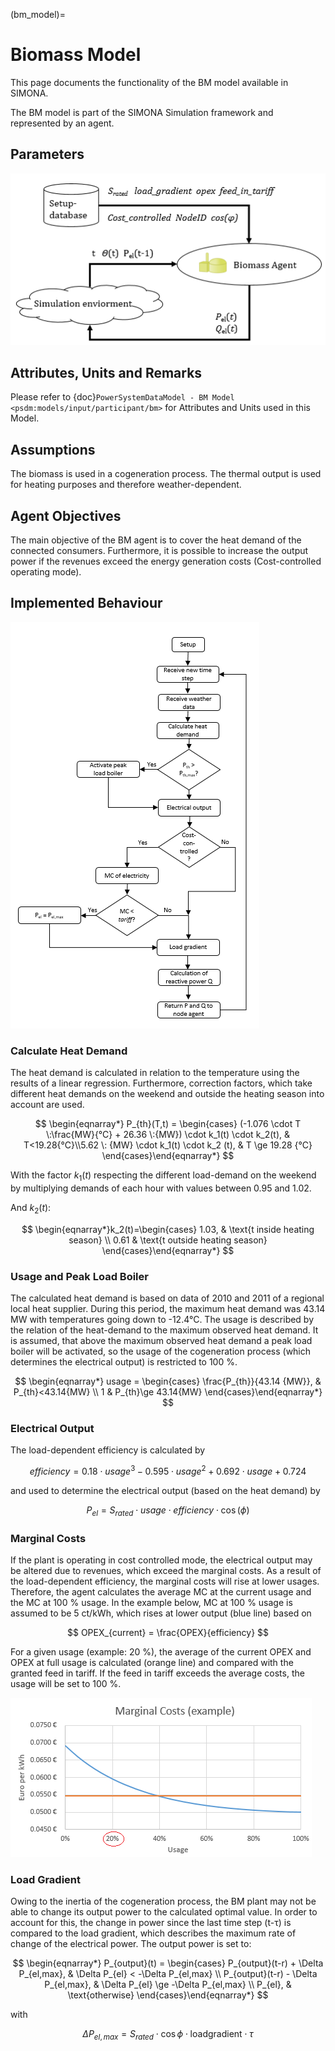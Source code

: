 (bm_model)=
# Biomass Model

This page documents the functionality of the BM model available in SIMONA.

The BM model is part of the SIMONA Simulation framework and represented by an agent.

## Parameters

![](../_static/figures/models/bm_model/bm_parameters.png)

## Attributes, Units and Remarks

Please refer to {doc}`PowerSystemDataModel - BM Model <psdm:models/input/participant/bm>` for Attributes and Units used in this Model.

## Assumptions
The biomass is used in a cogeneration process. The thermal output is used for heating purposes and therefore weather-dependent.

## Agent Objectives
The main objective of the BM agent is to cover the heat demand of the connected consumers. Furthermore, it is possible to increase the output power if the revenues exceed the energy generation costs (Cost-controlled operating mode).

## Implemented Behaviour

![](../_static/figures/models/bm_model/bm_behaviour.png)

### Calculate Heat Demand
The heat demand is calculated in relation to the temperature using the results of a linear regression. Furthermore, correction factors, which take different heat demands on the weekend and outside the heating season into account are used.

$$
\begin{eqnarray*} P_{th}(T,t) = \begin{cases}
(-1.076 \cdot T \:\frac{MW}{°C} + 26.36 \:{MW}) \cdot k_1(t) \cdot k_2(t), & T<19.28{°C}\\5.62 \: {MW} \cdot k_1(t) \cdot k_2 (t), & T \ge 19.28 {°C}
\end{cases}\end{eqnarray*}
$$

With the factor $k_1(t)$ respecting the different load-demand on the weekend by multiplying demands of each hour with values between 0.95 and 1.02.

And $k_{2}(t)$:

$$
\begin{eqnarray*}k_2(t)=\begin{cases}
1.03, & \text{t inside heating season} \\
0.61 & \text{t outside heating season}
\end{cases}\end{eqnarray*}
$$

### Usage and Peak Load Boiler

The calculated heat demand is based on data of 2010 and 2011 of a regional local heat supplier. During this period, the maximum heat demand was 43.14 MW with temperatures going down to -12.4°C. The usage is described by the relation of the heat-demand to the maximum observed heat demand. It is assumed, that above the maximum observed heat demand a peak load boiler will be activated, so the usage of the cogeneration process (which determines the electrical output) is restricted to 100 %.

$$
\begin{eqnarray*} usage = \begin{cases}
\frac{P_{th}}{43.14 {MW}}, & P_{th}<43.14{MW} \\
1 & P_{th}\ge 43.14{MW}
\end{cases}\end{eqnarray*}
$$

### Electrical Output
The load-dependent efficiency is calculated by

$$
efficiency = 0.18 \cdot usage^3  -0.595 \cdot usage^2 +0.692 \cdot usage + 0.724 
$$

and used to determine the electrical output (based on the heat demand) by

$$ 
P_{el} = S_{rated} \cdot usage \cdot efficiency \cdot \cos(\phi) 
$$


### Marginal Costs
If the plant is operating in cost controlled mode, the electrical output may be altered due to revenues, which exceed the marginal costs. As a result of the load-dependent efficiency, the marginal costs will rise at lower usages. Therefore, the agent calculates the average MC at the current usage and the MC at 100 % usage. In the example below, MC at 100 % usage is assumed to be 5 ct/kWh, which rises at lower output (blue line) based on

$$
OPEX_{current} = \frac{OPEX}{efficiency}
$$

For a given usage (example: 20 %), the average of the current OPEX and OPEX at full usage is calculated (orange line) and compared with the granted feed in tariff. If the feed in tariff exceeds the average costs, the usage will be set to 100 %.

![](../_static/figures/models/bm_model/mc.png)

### Load Gradient
Owing to the inertia of the cogeneration process, the BM plant may not be able to change its output power to the calculated optimal value. In order to account for this, the change in power since the last time step (t-τ) is compared to the load gradient, which describes the maximum rate of change of the electrical power. The output power is set to:

$$
\begin{eqnarray*} P_{output}(t) = \begin{cases}
P_{output}(t-r) + \Delta P_{el,max}, & \Delta P_{el} < -\Delta P_{el,max} \\
P_{output}(t-r) - \Delta P_{el,max}, & \Delta P_{el} \ge -\Delta P_{el,max} \\
P_{el}, & \text{otherwise}
\end{cases}\end{eqnarray*}
$$

with

$$
\Delta P_{el,max}=S_{rated} \cdot \cos{\phi} \cdot \text{loadgradient} \cdot \tau
$$
